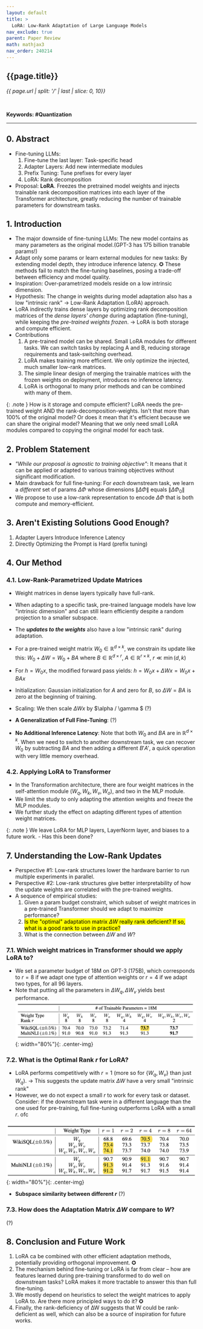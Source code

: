 ```yaml
---
layout: default
title: >
  LoRA: Low-Rank Adaptation of Large Language Models
nav_exclude: true
parent: Paper Review
math: mathjax3
nav_order: 240214
---
```


## {{page.title}}
*{{ page.url | split: '/' | last | slice: 0, 10}}*

 <br>

**Keywords: #Quantization**

---

## 0. Abstract
- Fine-tuning LLMs: 
    1. Fine-tune the last layer: Task-specific head
    2. Adapter Layers: Add new intermediate modules
    3. Prefix Tuning: Tune prefixes for every layer
    4. LoRA: Rank decomposition
- Proposal: **LoRA**. Freezes the pretrained model weights and injects trainable rank decomposition matrices into each layer of the Transformer architecture, greatly reducing the number of trainable parameters for downstream tasks. 

## 1. Introduction
- The major downside of fine-tuning LLMs: The new model contains as many parameters as the original model.(GPT-3 has 175 billion tranable params!) 
- Adapt only some params or learn external modules for new tasks: By extending model depth, they introduce inference latency. ✪ These methods fail to match the fine-tuning baselines, posing a trade-off between efficiency and model quality. 
- Inspiration: Over-parametrized models reside on a low intrinsic dimension. 
- Hypothesis: The change in weights during model adaptation also has a low "intrinsic rank" → Low-Rank Adaptation (LoRA) approach. 
- LoRA indirectly trains dense layers by optimizing rank decomposition matrices of the *dense layers' change* during adaptation (fine-tuning), while keeping the *pre-trained weights frozen*. → LoRA is both storage and compute efficient. 
- Contributions
    1. A pre-trained model can be shared. Small LoRA modules for different tasks. We can switch tasks by replacing A and B, reducing storage requirements and task-switching overhead.
    2. LoRA makes training more efficient. We only optimize the injected, much smaller low-rank matrices. 
    3. The simple linear design of merging the trainable matrices with the frozen weights on deployment, introduces no inference latency. 
    4. LoRA is orthogonal to many prior methods and can be combined with many of them. 

{: .note }
How is it storage and compute efficient? LoRA needs the pre-trained weight AND the rank-decomposition-weights. Isn't that more than 100% of the original model? Or does it mean that it's efficient because we can share the original model? Meaning that we only need small LoRA modules compared to copying the original model for each task. 

## 2. Problem Statement
- *"While our proposal is agnostic to training objective"*: It means that it can be applied or adapted to various training objectives without significant modification.
- Main drawback for full fine-tuning: For *each* downstream task, we learn a *different* set of params $\Delta \Phi$ whose dimensions $\|\Delta \Phi\|$ equals  $\|\Delta \Phi_0\|$
- We propose to use a low-rank representation to encode $\Delta \Phi$ that is both compute and memory-efficient. 

## 3. Aren't Existing Solutions Good Enough? 
1. Adapter Layers Introduce Inference Latency 
2. Directly Optimizing the Prompt is Hard (prefix tuning)

## 4. Our Method 
### 4.1. Low-Rank-Parametrized Update Matrices
- Weight matrices in dense layers typically have full-rank. 
- When adapting to a specific task, pre-trained language models have low "intrinsic dimension" and can still learn efficiently despite a random projection to a smaller subspace. 
- The ***updates to the weights*** also have a low "intrinsic rank" during adaptation. 
- For a pre-trained weight matrix $W_0 \in \mathbb{R}^{d\times k}$, we constrain its update like this: $W_0 + \Delta W = W_0 + BA$ where $B \in \mathbb{R}^{d\times r}$, $A \in \mathbb{R}^{r\times k}$, $r \ll \min{(d,k)}$
- For $h=W_0x$, the modified forward pass yields: $h=W_0x + \Delta Wx= W_0x + BAx$
- Initialization: Gaussian initialization for $A$ and zero for $B$, so $\Delta W = BA$ is zero at the beginning of training. 
- Scaling: We then scale $\Delta Wx$ by $\alpha / \gamma $ (?)

- **A Generalization of Full Fine-Tuning**: (?)
- **No Additional Inference Latency**: Note that both $W_0$ and $BA$ are in $\mathbb{R}^{d\times k}$. When we need to switch to another downstream task, we can recover $W_0$ by subtracting $BA$ and then adding a different $B'A'$, a quick operation with very little memory overhead. 

### 4.2. Applying LoRA to Transformer
- In the Transformation architecture, there are four weight matrices in the self-attention module $(W_q, W_k, W_v, W_o)$, and two in the MLP module. 
- We limit the study to only adapting the attention weights and freeze the MLP modules. 
- We further study the effect on adapting different types of attention weight matrices. 

{: .note }
We leave LoRA for MLP layers, LayerNorm layer, and biases to a future work. - Has this been done? 

## 7. Understanding the Low-Rank Updates 
- Perspective #1: Low-rank structures lower the hardware barrier to run multiple experiments in parallel. 
- Perspective #2: Low-rank structures give better interpretability of how the update weights are correlated with the pre-trained weights. 
- A sequence of empirical studies: 
    1. Given a param budget constraint, which subset of weight matrices in a pre-trained Transformer should we adapt to maximize performance? 
    2. <mark>Is the "optimal" adaptation matrix $\Delta W$ really rank deficient? If so, what is a good rank to use in practice? </mark>
    3. What is the connection between $\Delta W$ and $W$? 

### 7.1. Which weight matrices in Transformer should we apply LoRA to? 
- We set a parameter budget of 18M on GPT-3 (175B), which corresponds to $r=8$ if we adapt one type of attention weights or $r=4$ if we adapt two types, for all 96 layers. 
- Note that putting all the parameters in $\Delta W_q, \Delta W_v$ yields best performance. 
![](/img/2024-02-14-22-11-35.png){: width="80%"}{: .center-img}

### 7.2. What is the Optimal Rank $r$ for LoRA?
- LoRA performs competitively with $r=1$ (more so for $\{W_q, W_v\}$ than just $W_q$). → This suggests the update matrix $\Delta W$ have a very small "intrinsic rank" 
- However, we do not expect a small $r$ to work for every task or dataset. Consider: if the downstream task were in a different language than the one used for pre-training, full fine-tuning outperforms LoRA with a small $r$. ofc

![](/img/2024-02-14-22-18-52.png){: width="80%"}{: .center-img}

- **Subspace similarity between different $r$** (?)

### 7.3. How does the Adaptation Matrix $\Delta W$ compare to $W$?
(?)

## 8. Conclusion and Future Work
1. LoRA ca be combined with other efficient adaptation methods, potentially providing orthogonal improvement. ✪
2. The mechanism behind fine-tuning or LoRA is far from clear – how are features learned during pre-training transformed to do well on downstream tasks? LoRA makes it more tractable to answer this than full fine-tuning. 
3. We mostly depend on heuristics to select the weight matrices to apply LoRA to. Are there more principled ways to do it? ✪
4. Finally, the rank-deficiency of ∆W suggests that W could be rank-deficient as well, which can also be a source of inspiration for future works. 